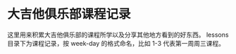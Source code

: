 大吉他俱乐部课程记录
==========

这里用来积累大吉他俱乐部的课程所学以及分享其他地方看到的好东西。
lessons目录下为课程记录，按 week-day 的格式命名，比如 1-3 代表第一周周三课程。